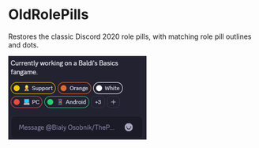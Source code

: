 # OldRolePills

Restores the classic Discord 2020 role pills, with matching role pill outlines and dots.

![](https://github.com/giantpreston/Vencord-oldRolePills/blob/main/assets/test.png?raw=true)
